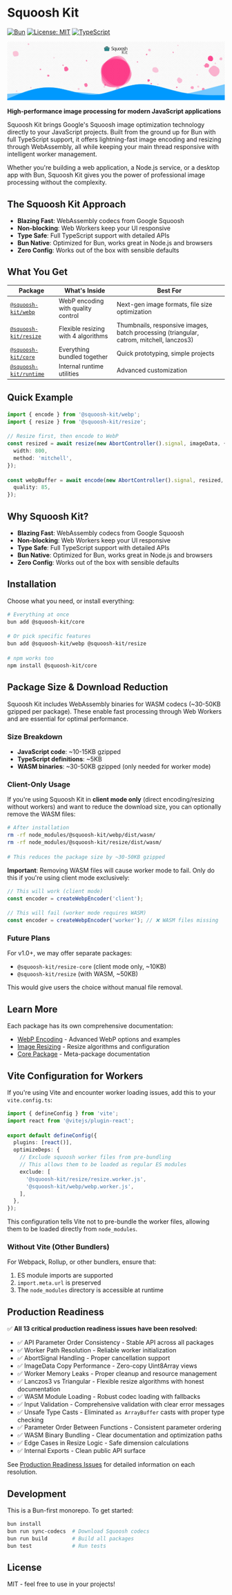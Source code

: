 # Squoosh Kit

[![Bun](https://img.shields.io/badge/Bun-000000?logo=bun&logoColor=white)](https://bun.sh/)
[![License: MIT](https://img.shields.io/badge/license-Apache%202-blue)](https://opensource.org/license/apache-2-0)
[![TypeScript](https://img.shields.io/badge/TypeScript-007ACC?logo=typescript&logoColor=white)](https://www.typescriptlang.org/)

![Alt](./squoosh-kit-banner.webp)

**High-performance image processing for modern JavaScript applications**

Squoosh Kit brings Google's Squoosh image optimization technology directly to your JavaScript projects. Built from the ground up for Bun with full TypeScript support, it offers lightning-fast image encoding and resizing through WebAssembly, all while keeping your main thread responsive with intelligent worker management.

Whether you're building a web application, a Node.js service, or a desktop app with Bun, Squoosh Kit gives you the power of professional image processing without the complexity.

## The Squoosh Kit Approach

- **Blazing Fast**: WebAssembly codecs from Google Squoosh
- **Non-blocking**: Web Workers keep your UI responsive
- **Type Safe**: Full TypeScript support with detailed APIs
- **Bun Native**: Optimized for Bun, works great in Node.js and browsers
- **Zero Config**: Works out of the box with sensible defaults

## What You Get

| Package                                      | What's Inside                       | Best For                                                                                 |
| -------------------------------------------- | ----------------------------------- | ---------------------------------------------------------------------------------------- |
| [`@squoosh-kit/webp`](./packages/webp)       | WebP encoding with quality control  | Next-gen image formats, file size optimization                                           |
| [`@squoosh-kit/resize`](./packages/resize)   | Flexible resizing with 4 algorithms | Thumbnails, responsive images, batch processing (triangular, catrom, mitchell, lanczos3) |
| [`@squoosh-kit/core`](./packages/core)       | Everything bundled together         | Quick prototyping, simple projects                                                       |
| [`@squoosh-kit/runtime`](./packages/runtime) | Internal runtime utilities          | Advanced customization                                                                   |

## Quick Example

```typescript
import { encode } from '@squoosh-kit/webp';
import { resize } from '@squoosh-kit/resize';

// Resize first, then encode to WebP
const resized = await resize(new AbortController().signal, imageData, {
  width: 800,
  method: 'mitchell',
});

const webpBuffer = await encode(new AbortController().signal, resized, {
  quality: 85,
});
```

## Why Squoosh Kit?

- **Blazing Fast**: WebAssembly codecs from Google Squoosh
- **Non-blocking**: Web Workers keep your UI responsive
- **Type Safe**: Full TypeScript support with detailed APIs
- **Bun Native**: Optimized for Bun, works great in Node.js and browsers
- **Zero Config**: Works out of the box with sensible defaults

## Installation

Choose what you need, or install everything:

```bash
# Everything at once
bun add @squoosh-kit/core

# Or pick specific features
bun add @squoosh-kit/webp @squoosh-kit/resize

# npm works too
npm install @squoosh-kit/core
```

## Package Size & Download Reduction

Squoosh Kit includes WebAssembly binaries for WASM codecs (~30-50KB gzipped per package). These enable fast processing through Web Workers and are essential for optimal performance.

### Size Breakdown

- **JavaScript code**: ~10-15KB gzipped
- **TypeScript definitions**: ~5KB
- **WASM binaries**: ~30-50KB gzipped (only needed for worker mode)

### Client-Only Usage

If you're using Squoosh Kit in **client mode only** (direct encoding/resizing without workers) and want to reduce the download size, you can optionally remove the WASM files:

```bash
# After installation
rm -rf node_modules/@squoosh-kit/webp/dist/wasm/
rm -rf node_modules/@squoosh-kit/resize/dist/wasm/

# This reduces the package size by ~30-50KB gzipped
```

**Important**: Removing WASM files will cause worker mode to fail. Only do this if you're using client mode exclusively:

```typescript
// This will work (client mode)
const encoder = createWebpEncoder('client');

// This will fail (worker mode requires WASM)
const encoder = createWebpEncoder('worker'); // ❌ WASM files missing
```

### Future Plans

For v1.0+, we may offer separate packages:

- `@squoosh-kit/resize-core` (client mode only, ~10KB)
- `@squoosh-kit/resize` (with WASM, ~50KB)

This would give users the choice without manual file removal.

## Learn More

Each package has its own comprehensive documentation:

- [WebP Encoding](./packages/webp/README.md) - Advanced WebP options and examples
- [Image Resizing](./packages/resize/README.md) - Resize algorithms and configuration
- [Core Package](./packages/core/README.md) - Meta-package documentation

## Vite Configuration for Workers

If you're using Vite and encounter worker loading issues, add this to your `vite.config.ts`:

```typescript
import { defineConfig } from 'vite';
import react from '@vitejs/plugin-react';

export default defineConfig({
  plugins: [react()],
  optimizeDeps: {
    // Exclude squoosh worker files from pre-bundling
    // This allows them to be loaded as regular ES modules
    exclude: [
      '@squoosh-kit/resize/resize.worker.js',
      '@squoosh-kit/webp/webp.worker.js',
    ],
  },
});
```

This configuration tells Vite not to pre-bundle the worker files, allowing them to be loaded directly from `node_modules`.

### Without Vite (Other Bundlers)

For Webpack, Rollup, or other bundlers, ensure that:

1. ES module imports are supported
2. `import.meta.url` is preserved
3. The `node_modules` directory is accessible at runtime

## Production Readiness

✅ **All 13 critical production readiness issues have been resolved:**

- ✅ API Parameter Order Consistency - Stable API across all packages
- ✅ Worker Path Resolution - Reliable worker initialization
- ✅ AbortSignal Handling - Proper cancellation support
- ✅ ImageData Copy Performance - Zero-copy Uint8Array views
- ✅ Worker Memory Leaks - Proper cleanup and resource management
- ✅ Lanczos3 vs Triangular - Flexible resize algorithms with honest documentation
- ✅ WASM Module Loading - Robust codec loading with fallbacks
- ✅ Input Validation - Comprehensive validation with clear error messages
- ✅ Unsafe Type Casts - Eliminated `as ArrayBuffer` casts with proper type checking
- ✅ Parameter Order Between Functions - Consistent parameter ordering
- ✅ WASM Binary Bundling - Clear documentation and optimization paths
- ✅ Edge Cases in Resize Logic - Safe dimension calculations
- ✅ Internal Exports - Clean public API surface

See [Production Readiness Issues](/.cursor/todos/issues/README.md) for detailed information on each resolution.

## Development

This is a Bun-first monorepo. To get started:

```bash
bun install
bun run sync-codecs  # Download Squoosh codecs
bun run build        # Build all packages
bun test             # Run tests
```

## License

MIT - feel free to use in your projects!
